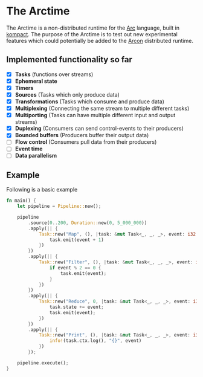 # The Arctime

The Arctime is a non-distributed runtime for the [Arc](https://github.com/cda-group/arc) language, built in [kompact](https://github.com/cda-group/kompact). The purpose of the Arctime is to test out new experimental features which could potentially be added to the [Arcon](https://github.com/cda-group/arcon/) distributed runtime.

## Implemented functionality so far

- [x] **Tasks** (functions over streams)
- [x] **Ephemeral state**
- [x] **Timers**
- [x] **Sources** (Tasks which only produce data)
- [x] **Transformations** (Tasks which consume and produce data)
- [x] **Multiplexing** (Connecting the same stream to multiple different tasks)
- [x] **Multiporting** (Tasks can have multiple different input and output streams)
- [x] **Duplexing** (Consumers can send control-events to their producers)
- [x] **Bounded buffers** (Producers buffer their output data)
- [ ] **Flow control** (Consumers pull data from their producers)
- [ ] **Event time**
- [ ] **Data parallelism**

## Example

Following is a basic example

```rust
fn main() {
    let pipeline = Pipeline::new();

    pipeline
        .source(0..200, Duration::new(0, 5_000_000))
        .apply(|| {
            Task::new("Map", (), |task: &mut Task<_, _, _>, event: i32| {
                task.emit(event + 1)
            })
        })
        .apply(|| {
            Task::new("Filter", (), |task: &mut Task<_, _, _>, event: i32| {
                if event % 2 == 0 {
                    task.emit(event);
                }
            })
        })
        .apply(|| {
            Task::new("Reduce", 0, |task: &mut Task<_, _, _>, event: i32| {
                task.state += event;
                task.emit(event);
            })
        })
        .apply(|| {
            Task::new("Print", (), |task: &mut Task<_, _, _>, event: i32| {
                info!(task.ctx.log(), "{}", event)
            })
        });

    pipeline.execute();
}
```
